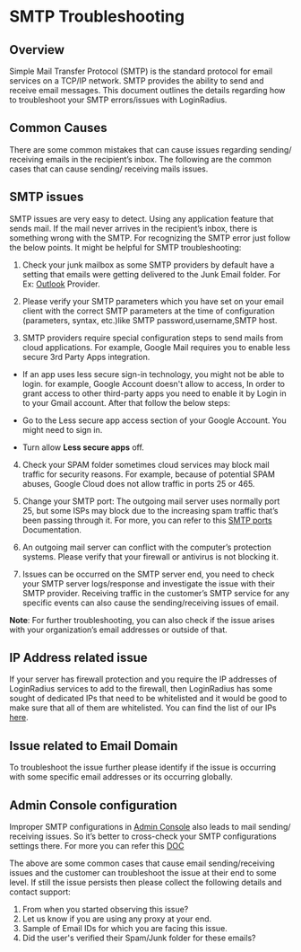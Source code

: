 # SMTP Troubleshooting

## Overview

Simple Mail Transfer Protocol (SMTP) is the standard protocol for email services on a TCP/IP network.
SMTP provides the ability to send and receive email messages. This document outlines the details regarding how to troubleshoot your SMTP errors/issues with LoginRadius. 

## Common Causes

There are some common mistakes that can cause issues regarding sending/ receiving
emails in the recipient’s inbox. The following are the common cases that can cause
sending/ receiving mails issues.

## SMTP issues

SMTP issues are very easy to detect. Using any application feature that sends mail.
If the mail never arrives in the recipient’s inbox, there is something wrong with the SMTP. 
For recognizing the SMTP error just follow the below points. It might be helpful for SMTP
troubleshooting:

1. Check your junk mailbox as some SMTP providers by default have a setting 
   that emails were getting delivered to the Junk Email folder. For Ex: [Outlook](https://answers.microsoft.com/en-us/outlook_com/forum/oemail-osend/outlook-sending-legitimate-emails-to-junk-folder/11fe1048-f3c5-43fb-bf37-85a7649ee16f) Provider.

2. Please verify your SMTP parameters which you have set on your email client
   with the correct SMTP parameters at the time of configuration (parameters,
   syntax, etc.)like SMTP password,username,SMTP host.

3. SMTP providers require special configuration steps to send mails from cloud
   applications. For example, Google Mail requires you to enable less secure 3rd
   Party Apps integration.

  * If an app uses less secure sign-in technology, you might not be able to  login.
    for example, Google Account doesn't allow to access, In order to grant access to
    other third-party apps you need to enable it by Login in to your Gmail account.
    After that follow the below steps:

  * Go to the Less secure app access section of your Google Account. You
    might need to sign in. 
  *  Turn allow **Less secure apps** off.

4. Check your SPAM folder sometimes cloud services may block mail traffic for security reasons.
   For example, because of potential SPAM abuses, Google Cloud does not allow traffic in ports 25 or
   465.

5. Change your SMTP port: The outgoing mail server uses normally port 25, but some ISPs may block
 due to the increasing spam traffic that’s been passing through it. For more, you can refer to this
  [SMTP ports](https://serversmtp.com/port-for-smtp/) Documentation.

6. An outgoing mail server can conflict with the computer’s protection systems.  Please verify that
 your firewall or antivirus is not blocking it.

7. Issues can be occurred on the SMTP server end, you need to check your SMTP server logs/response and
 investigate the issue with their SMTP provider. Receiving traffic in the customer’s SMTP service for
 any specific events can also cause the sending/receiving issues of email.

**Note**: For further troubleshooting, you can also check if the issue arises with your organization’s
 email addresses or outside of that.
 
 ## IP Address related issue

 If your server has firewall protection and you require the IP addresses of LoginRadius services to
add to the firewall, then LoginRadius has some sought of dedicated IPs that need to be whitelisted and
 it would be good to make sure that all of them are whitelisted. You can find the list of our
  IPs [here](https://www.loginradius.com/docs/infrastructure-and-security/ip-addresses-list/).

 ## Issue related to Email Domain

To troubleshoot the issue further please identify if the issue is occurring with some specific email
addresses or its occurring globally.

## Admin Console configuration

Improper SMTP configurations in [Admin Console](https://adminconsole.loginradius.com/platform-configuration/identity-workflow/communication-configuration) also leads to mail sending/ receiving issues. So it’s better to cross-check your SMTP configurations settings there. For more you can refer this [DOC](https://www.loginradius.com/docs/api/v2/admin-console/platform-configuration/communication-configuration/email/email-configuration/#sendgrid-smtp-configuration) 


The above are some common cases that cause email sending/receiving issues and the customer can
troubleshoot the issue at their end to some level. If still the issue persists then please collect the
following details and contact support:
1. From when you started observing this issue?
2. Let us know if you are using any proxy at your end.
3. Sample of Email IDs for which you are facing this issue.
4. Did the user's verified their Spam/Junk folder for these emails?